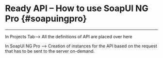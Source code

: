 # **Ready API – How to use SoapUI NG Pro** {#soapuingpro}

---

In Projects Tab--&gt; All the definitions of API are placed over here

In SoapUI NG Pro --&gt; Creation of instances for the API based on the request that has to be sent to the server on-demand.

